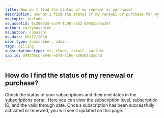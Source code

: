```yaml
---
title: How do I find the status of my renewal or purchase?
description: How do I find the status of my renewal or purchase for my Visual Studio subscription?
ms.topic: include
ms.assetid: 0c208e2d-ea79-4c90-a7b2-69052a34a36f
author: caitybuschlen
ms.author: cabuschl
ms.date: 09/17/2020
user.type: subscriber, admin
tags: billing
subscription.type: vl, cloud, retail, partner
sap.id: d49256cb-844e-ebfd-210e-a30a61a3adad
---
```


## How do I find the status of my renewal or purchase?

Check the status of your subscriptions and their end dates in the [subscriptions portal](https://my.visualstudio.com/subscriptions). Here you can view the subscription level, subscription ID, and the valid through date. Once a subscription has been successfully activated or renewed, you will see it updated on this page. 